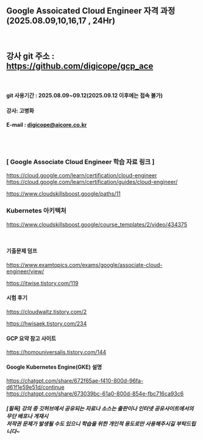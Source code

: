 
##  Google Assoicated Cloud Engineer 자격 과정 (2025.08.09,10,16,17 , 24Hr)
<br>

## 강사 git 주소 :    https://github.com/digicope/gcp_ace
<br>

#### git 사용기간 : 2025.08.09~09.12(2025.09.12  이후에는 접속 불가)


#### 강사: 고병화
#### E-mail : digicope@aicore.co.kr
<br>
<br>

### [ Google Associate Cloud Engineer 학습 자료 링크 ]

https://cloud.google.com/learn/certification/cloud-engineer
<br>
https://cloud.google.com/learn/certification/guides/cloud-engineer/
<br>

https://www.cloudskillsboost.google/paths/11
<br>

### Kubernetes 아키텍처
https://www.cloudskillsboost.google/course_templates/2/video/434375

<br>

#### 기출문제 덤프

https://www.examtopics.com/exams/google/associate-cloud-engineer/view/
<br>

https://itwise.tistory.com/119

#### 시험 후기
https://cloudwaltz.tistory.com/2

https://hwisaek.tistory.com/234
<br>

#### GCP 요약 참고 사이트
https://homouniversalis.tistory.com/144
<br>

#### Google Kubernetes Engine(GKE) 설명
https://chatgpt.com/share/672f65ae-f410-800d-96fa-d61f1e59e51d/continue
<br>
https://chatgpt.com/share/673039bc-61a0-800d-854e-fbc716ca93c6
<br>

##### [필독] 강의 중 깃허브에서 공유되는 자료나 소스는 출판이나 인터넷 공유사이트에서의 무단 배포나 게재시 <br> 저작권 문제가 발생될 수도 있으니 학습을 위한 개인적 용도로만 사용해주시길 부탁드립니다~     
